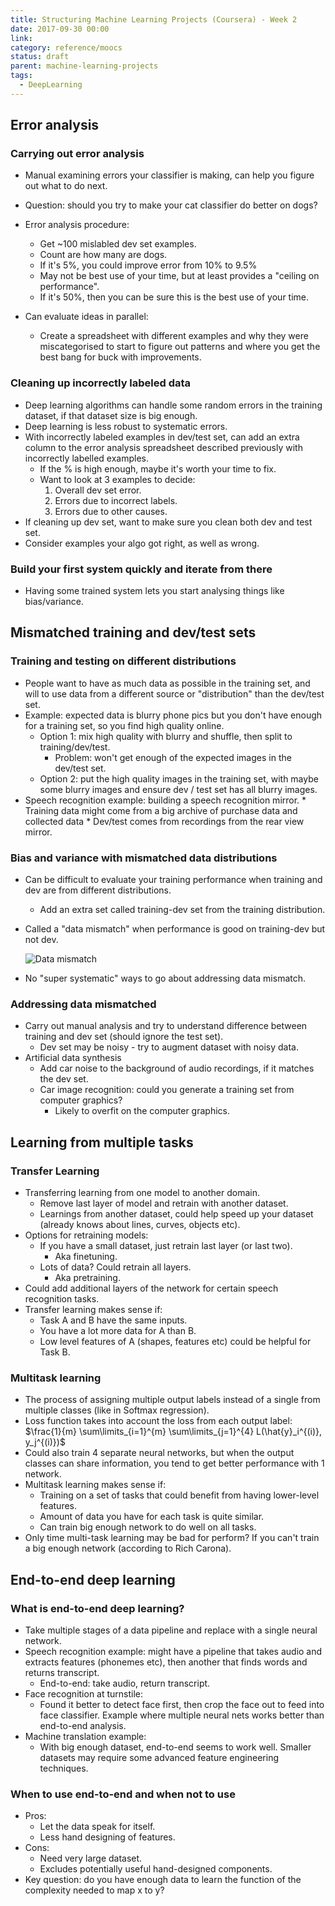 ```yaml
---
title: Structuring Machine Learning Projects (Coursera) - Week 2
date: 2017-09-30 00:00
link: 
category: reference/moocs
status: draft
parent: machine-learning-projects
tags:
  - DeepLearning
---
```


## Error analysis

### Carrying out error analysis

* Manual examining errors your classifier is making, can help you figure out what to do next.
* Question: should you try to make your cat classifier do better on dogs?
* Error analysis procedure:
    * Get ~100 mislabled dev set examples.
    * Count are how many are dogs.
    * If it's 5%, you could improve error from 10% to 9.5%
    * May not be best use of your time, but at least provides a "ceiling on performance".
    * If it's 50%, then you can be sure this is the best use of your time.

* Can evaluate ideas in parallel:
    * Create a spreadsheet with different examples and why they were miscategorised to start to figure out patterns and where you get the best bang for buck with improvements.

### Cleaning up incorrectly labeled data

* Deep learning algorithms can handle some random errors in the training dataset, if that dataset size is big enough.
* Deep learning is less robust to systematic errors.
* With incorrectly labeled examples in dev/test set, can add an extra column to the error analysis spreadsheet described previously with incorrectly labelled examples.
  * If the % is high enough, maybe it's worth your time to fix.
  * Want to look at 3 examples to decide:
      1. Overall dev set error.
      2. Errors due to incorrect labels.
      3. Errors due to other causes.
* If cleaning up dev set, want to make sure you clean both dev and test set.
* Consider examples your algo got right, as well as wrong.

### Build your first system quickly and iterate from there

* Having some trained system lets you start analysing things like bias/variance.

## Mismatched training and dev/test sets

### Training and testing on different distributions

* People want to have as much data as possible in the training set, and will to use data from a different source or "distribution" than the dev/test set.
* Example: expected data is blurry phone pics but you don't have enough for a training set, so you find high quality online.
    * Option 1: mix high quality with blurry and shuffle, then split to training/dev/test.
        * Problem: won't get enough of the expected images in the dev/test set.
    * Option 2: put the high quality images in the training set, with maybe some blurry images and ensure dev / test set has all blurry images.
* Speech recognition example: building a speech recognition mirror.
      * Training data might come from a big archive of purchase data and collected data
      * Dev/test comes from recordings from the rear view mirror.

### Bias and variance with mismatched data distributions

* Can be difficult to evaluate your training performance when training and dev are from different distributions.
  * Add an extra set called training-dev set from the training distribution.
* Called a "data mismatch" when performance is good on training-dev but not dev.

  ![Data mismatch](/_media/data-mismatch.png)

* No "super systematic" ways to go about addressing data mismatch.

### Addressing data mismatched

* Carry out manual analysis and try to understand difference between training and dev set (should ignore the test set).
    * Dev set may be noisy - try to augment dataset with noisy data.
* Artificial data synthesis
    * Add car noise to the background of audio recordings, if it matches the dev set.
    * Car image recognition: could you generate a training set from computer graphics?
		* Likely to overfit on the computer graphics.

## Learning from multiple tasks

### Transfer Learning

* Transferring learning from one model to another domain.
    * Remove last layer of model and retrain with another dataset.
    * Learnings from another dataset, could help speed up your dataset (already knows about lines, curves, objects etc).
* Options for retraining models:
  * If you have a small dataset, just retrain last layer (or last two).
      * Aka finetuning.
  * Lots of data? Could retrain all layers.
      * Aka pretraining.
* Could add additional layers of the network for certain speech recognition tasks.
* Transfer learning makes sense if:
    * Task A and B have the same inputs.
    * You have a lot more data for A than B.
    * Low level features of A (shapes, features etc) could be helpful for Task B.

### Multitask learning

* The process of assigning multiple output labels instead of a single from multiple classes (like in Softmax regression).
* Loss function takes into account the loss from each output label:
  $\frac{1}{m} \sum\limits_{i=1}^{m} \sum\limits_{j=1}^{4} L(\hat{y}_i^{(i)}, y_j^{(i)})$
* Could also train 4 separate neural networks, but when the output classes can share information, you tend to get better performance with 1 network.
* Multitask learning makes sense if:
    * Training on a set of tasks that could benefit from having lower-level features.
    * Amount of data you have for each task is quite similar.
    * Can train big enough network to do well on all tasks.
* Only time multi-task learning may be bad for perform? If you can't train a big enough network (according to Rich Carona).

## End-to-end deep learning

### What is end-to-end deep learning?

* Take multiple stages of a data pipeline and replace with a single neural network.
* Speech recognition example: might have a pipeline that takes audio and extracts features (phonemes etc), then another that finds words and returns transcript.
	* End-to-end: take audio, return transcript.
* Face recognition at turnstile:
	* Found it better to detect face first, then crop the face out to feed into face classifier. Example where multiple neural nets works better than end-to-end analysis.
* Machine translation example:
	* With big enough dataset, end-to-end seems to work well. Smaller datasets may require some advanced feature engineering techniques.

### When to use end-to-end and when not to use

* Pros:
	* Let the data speak for itself.
	* Less hand designing of features.
* Cons:
	* Need very large dataset.
	* Excludes potentially useful hand-designed components.
* Key question: do you have enough data to learn the function of the complexity needed to map x to y?
